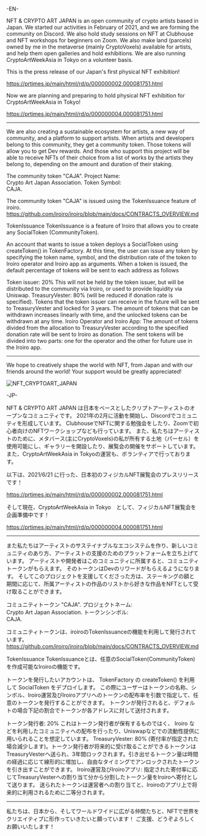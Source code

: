 -EN-

NFT & CRYPTO ART JAPAN is an open community of crypto artists based in Japan.
We started our activities in February of 2021, and we are forming the community on Discord.
We also hold study sessions on NFT at Clubhouse and NFT workshops for beginners on Zoom.
We also make land (parcels) owned by me in the metaverse (mainly CryptoVoxels) available for artists, and help them open galleries and hold exhibitions.
We are also running CryptoArtWeekAsia in Tokyo on a volunteer basis.

This is the press release of our Japan's first physical NFT exhibition! 

https://prtimes.jp/main/html/rd/p/000000002.000081751.html

Now we are planning and preparing to hold physical NFT exhibition for CryptoArtWeekAsia in Tokyo!

https://prtimes.jp/main/html/rd/p/000000004.000081751.html

----------------

We are also creating a sustainable ecosystem for artists, a new way of community, and a platform to support artists.
When artists and developers belong to this community, they get a community token.
Those tokens will allow you to get Dev rewards.
And those who support this project will be able to receive NFTs of their choice from a list of works by the artists they belong to, depending on the amount and duration of their staking.

The community token "CAJA". 
Project Name:  
Crypto Art Japan Association. 
Token Symbol:  
CAJA. 

The community token "CAJA" is issued using the TokenIssuance feature of iroiro.
https://github.com/iroiro/iroiro/blob/main/docs/CONTRACTS_OVERVIEW.md

TokenIssuance
TokenIssuance is a feature of Iroiro that allows you to create any SocialToken (CommunityToken).

An account that wants to issue a token deploys a SocialToken using createToken() in TokenFactory. At this time, the user can issue any token by specifying the token name, symbol, and the distribution rate of the token to Iroiro operator and Iroiro app as arguments. When a token is issued, the default percentage of tokens will be sent to each address as follows

Token issuer: 20% This will not be held by the token issuer, but will be distributed to the community via Iroiro, or used to provide liquidity via Uniswap.
TreasuryVester: 80% (will be reduced if donation rate is specified). Tokens that the token issuer can receive in the future will be sent to TreasuryVester and locked for 3 years. The amount of tokens that can be withdrawn increases linearly with time, and the unlocked tokens can be withdrawn at any time.
Iroiro Operator and Iroiro App: The amount of tokens divided from the allocation to TreasuryVester according to the specified donation rate will be sent to Iroiro as donation. The sent tokens will be divided into two parts: one for the operator and the other for future use in the Iroiro app.

----------------

We hope to creatively shape the world with NFT, from Japan and with our friends around the world!
Your support would be greatly appreciated!



![NFT_CRYPTOART_JAPAN](https://user-images.githubusercontent.com/6801635/121112598-956d4200-c84b-11eb-92d0-5aca1cd7f968.jpg)

-JP-

NFT & CRYPTO ART JAPAN は日本をベースとしたクリプトアーティストのオープンなコミュニティです。
2021年の2月に活動を開始し、Discordでコミュニティを形成しています。
ClubhouseでNFTに関する勉強会をしたり、Zoomで初心者向けのNFTワークショップなども行っています。
また、私たちはアーティストのために、メタバース(主にCryptoVoxels)の私が所有する土地（パーセル）を使用可能にし、ギャラリーを開設したり、展覧会の開催をサポートしています。
また、CryptoArtWeekAsia in Tokyoの運営も、ボランティアで行っております。

以下は、2021/6/21 に行った、日本初のフィジカルNFT展覧会のプレスリリースです！

https://prtimes.jp/main/html/rd/p/000000002.000081751.html

そして現在、CryptoArtWeekAsia in Tokyo　として、フィジカルNFT展覧会を企画準備中です！

https://prtimes.jp/main/html/rd/p/000000004.000081751.html

----------------

また私たちはアーティストのサステイナブルなエコシステムを作り、新しいコミュニティのあり方、アーティストの支援のためのプラットフォームを立ち上げています。
アーティストや開発者はこのコミュニティに所属すると、コミュニティトークンがもらえます。
そのトークンはDevのリワードがもらえるようになります。
そしてこのプロジェクトを支援してくださった方は、ステーキングの額と期間に応じて、所属アーティストの作品のリストから好きな作品をNFTとして受け取ることができます。

コミュニティトークン "CAJA". 
プロジェクトネーム:  
Crypto Art Japan Association. 
トークンシンボル:  
CAJA. 

コミュニティトークンは、iroiroのTokenIssuanceの機能を利用して発行されています。
https://github.com/iroiro/iroiro/blob/main/docs/CONTRACTS_OVERVIEW.md

TokenIssuance
TokenIssuanceとは、任意のSocialToken(CommunityToken)を作成可能なIroiroの機能です。

トークンを発行したいアカウントは、 TokenFactory の createToken() を利用して SocialToken をデプロイします。 この際にユーザーはトークンの名称、シンボル、Iroiro運営及びIroiroアプリへのトークンの配布率を引数で指定して、任意のトークンを発行することができます。 トークンが発行されると、デフォルトの場合下記の割合でトークンが各アドレスに対して送付されます。

トークン発行者: 20% これはトークン発行者が保有するものではく、 Iroiro などを利用したコミュニティへの配布を行ったり、Uniswapなどでの流動性提供に用いられることを想定しています。
TreasuryVester: 80% (寄付率が指定された場合減少します)。トークン発行者が将来的に受け取ることができるトークンはTreasuryVesterへ送られ、3年間ロックされます。引き出せるトークン量は時間の経過に応じて線形的に増加し、自由なタイミングでアンロックされたトークンを引き出すことができます。
Iroiro運営及びIroiroアプリ: 指定された寄付率に応じてTreasuryVesterへの割り当て分から分割したトークン量をIroiroへ寄付として送ります。 送られたトークンは運営者への割り当てと、Iroiroのアプリ上で将来的に利用されるために二等分されます。

----------------

私たちは、日本から、そしてワールドワイドに広がる仲間たちと、NFTで世界をクリエイティブに形作っていきたいと願っています！
ご支援、どうぞよろしくお願いいたします！


